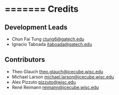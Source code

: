 =======
Credits
=======

Development Leads
-----------------

* Chun Fai Tung <ctung6@gatech.edu>
* Ignacio Taboada <itaboada@gatech.edu>

Contributors
-----------

* Theo Glauch <theo.glauch@icecube.wisc.edu>
* Michael Larson <michael.larson@icecube.wisc.edu>
* Alex Pizzuto <pizzuto@wisc.edu>
* René Reimann <reimann@icecube.wisc.edu>

